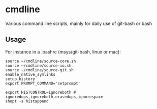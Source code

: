 # cmdline
Various command line scripts, mainly for daily use of git-bash or bash

## Usage

For instance in a .bashrc (msys/git-bash, linux or mac):
```shell
source ~/cmdline/source-core.sh
source ~/cmdline/source-io.sh
source ~/cmdline/source-git.sh
enable_native_symlinks
setup_history
export PROMPT_COMMAND='setprompt'

export HISTCONTROL=ignoreboth # ignoredups,ignoreboth,erasedups,ignorespace
shopt -s histappend
```